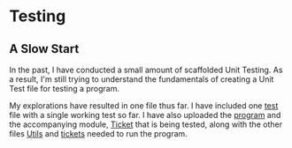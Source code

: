 # Testing

## A Slow Start

In the past, I have conducted a small amount of scaffolded Unit Testing. As a result, I'm still trying to understand the fundamentals of creating a Unit Test file for testing a program.

My explorations have resulted in one file thus far. I have included one [test](test.py) file with a single working test so far. 
I have also uploaded the [program](Help_Desk_Ticket.py) and the accompanying module, [Ticket](Ticket.py) that is being tested, along with the other files [Utils](Utils.py) and [tickets](tickets.py) needed to run the program.
